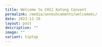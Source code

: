 ```yaml
---
title: Welcome to CHIJ Katong Convent
permalink: /media/announcements/welcomekc/
date: 2023-12-18
layout: post
description: ""
image: ""
variant: tiptap
---
```


